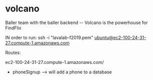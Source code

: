 # volcano
Baller team with the baller backend -- Volcano is the powerhouse for FindFlix


IN order to run:
ssh -i "lavalab-f2019.pem" ubuntu@ec2-100-24-31-27.compute-1.amazonaws.com

Routes:

ec2-100-24-31-27.compute-1.amazonaws.com/

- phoneSignup --> will add a phone to a database
